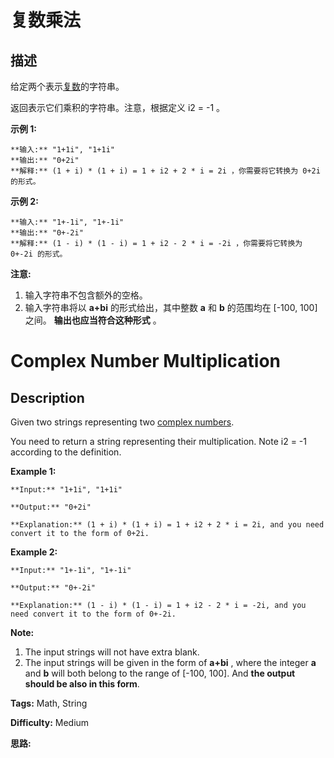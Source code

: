 # 复数乘法

## 描述

给定两个表示[复数](https://baike.baidu.com/item/%E5%A4%8D%E6%95%B0/254365?fr=aladdin)的字符串。

返回表示它们乘积的字符串。注意，根据定义 i2 = -1 。

**示例 1:**

    
    
    **输入:** "1+1i", "1+1i"
    **输出:** "0+2i"
    **解释:** (1 + i) * (1 + i) = 1 + i2 + 2 * i = 2i ，你需要将它转换为 0+2i 的形式。
    

**示例 2:**

    
    
    **输入:** "1+-1i", "1+-1i"
    **输出:** "0+-2i"
    **解释:** (1 - i) * (1 - i) = 1 + i2 - 2 * i = -2i ，你需要将它转换为 0+-2i 的形式。 
    

**注意:**

  1. 输入字符串不包含额外的空格。
  2. 输入字符串将以  **a+bi** 的形式给出，其中整数 **a** 和 **b** 的范围均在 [-100, 100] 之间。 **输出也应当符合这种形式** 。



# Complex Number Multiplication

## Description



Given two strings representing two [complex numbers](https://en.wikipedia.org/wiki/Complex_number).

You need to return a string representing their multiplication. Note i2 = -1 according to the definition.

**Example 1:**  

    
    
    **Input:** "1+1i", "1+1i"
    **Output:** "0+2i"
    **Explanation:** (1 + i) * (1 + i) = 1 + i2 + 2 * i = 2i, and you need convert it to the form of 0+2i.
    

**Example 2:**  

    
    
    **Input:** "1+-1i", "1+-1i"
    **Output:** "0+-2i"
    **Explanation:** (1 - i) * (1 - i) = 1 + i2 - 2 * i = -2i, and you need convert it to the form of 0+-2i.
    

**Note:**

  1. The input strings will not have extra blank.
  2. The input strings will be given in the form of **a+bi** , where the integer **a** and **b** will both belong to the range of [-100, 100]. And **the output should be also in this form**.


**Tags:** Math, String

**Difficulty:** Medium

**思路:**
